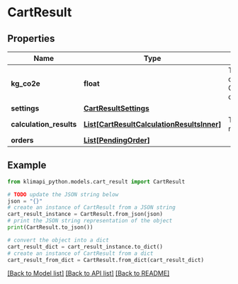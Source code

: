 # CartResult


## Properties

Name | Type | Description | Notes
------------ | ------------- | ------------- | -------------
**kg_co2e** | **float** | The total amount of kg CO&lt;sub&gt;2&lt;/sub&gt;e calculated. | [optional] 
**settings** | [**CartResultSettings**](CartResultSettings.md) |  | [optional] 
**calculation_results** | [**List[CartResultCalculationResultsInner]**](CartResultCalculationResultsInner.md) | The calculation results | [optional] 
**orders** | [**List[PendingOrder]**](PendingOrder.md) |  | [optional] 

## Example

```python
from klimapi_python.models.cart_result import CartResult

# TODO update the JSON string below
json = "{}"
# create an instance of CartResult from a JSON string
cart_result_instance = CartResult.from_json(json)
# print the JSON string representation of the object
print(CartResult.to_json())

# convert the object into a dict
cart_result_dict = cart_result_instance.to_dict()
# create an instance of CartResult from a dict
cart_result_from_dict = CartResult.from_dict(cart_result_dict)
```
[[Back to Model list]](../README.md#documentation-for-models) [[Back to API list]](../README.md#documentation-for-api-endpoints) [[Back to README]](../README.md)


